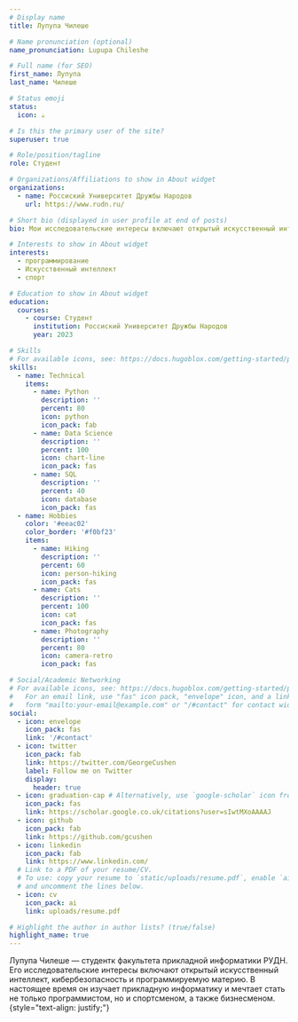 ```yaml
---
# Display name
title: Лупупа Чилеше

# Name pronunciation (optional)
name_pronunciation: Lupupa Chileshe

# Full name (for SEO)
first_name: Лупупа
last_name: Чилеше

# Status emoji
status:
  icon: ☕️

# Is this the primary user of the site?
superuser: true

# Role/position/tagline
role: Студент

# Organizations/Affiliations to show in About widget
organizations:
  - name: Россиский Университет Дружбы Народов
    url: https://www.rudn.ru/

# Short bio (displayed in user profile at end of posts)
bio: Мои исследовательские интересы включают открытый искусственный интеллект, а также кибербезопасность.

# Interests to show in About widget
interests:
  - программирование
  - Искусственный интеллект
  - спорт

# Education to show in About widget
education:
  courses:
    - course: Студент
      institution: Россиский Университет Дружбы Народов 
      year: 2023

# Skills
# For available icons, see: https://docs.hugoblox.com/getting-started/page-builder/#icons
skills:
  - name: Technical
    items:
      - name: Python
        description: ''
        percent: 80
        icon: python
        icon_pack: fab
      - name: Data Science
        description: ''
        percent: 100
        icon: chart-line
        icon_pack: fas
      - name: SQL
        description: ''
        percent: 40
        icon: database
        icon_pack: fas
  - name: Hobbies
    color: '#eeac02'
    color_border: '#f0bf23'
    items:
      - name: Hiking
        description: ''
        percent: 60
        icon: person-hiking
        icon_pack: fas
      - name: Cats
        description: ''
        percent: 100
        icon: cat
        icon_pack: fas
      - name: Photography
        description: ''
        percent: 80
        icon: camera-retro
        icon_pack: fas

# Social/Academic Networking
# For available icons, see: https://docs.hugoblox.com/getting-started/page-builder/#icons
#   For an email link, use "fas" icon pack, "envelope" icon, and a link in the
#   form "mailto:your-email@example.com" or "/#contact" for contact widget.
social:
  - icon: envelope
    icon_pack: fas
    link: '/#contact'
  - icon: twitter
    icon_pack: fab
    link: https://twitter.com/GeorgeCushen
    label: Follow me on Twitter
    display:
      header: true
  - icon: graduation-cap # Alternatively, use `google-scholar` icon from `ai` icon pack
    icon_pack: fas
    link: https://scholar.google.co.uk/citations?user=sIwtMXoAAAAJ
  - icon: github
    icon_pack: fab
    link: https://github.com/gcushen
  - icon: linkedin
    icon_pack: fab
    link: https://www.linkedin.com/
  # Link to a PDF of your resume/CV.
  # To use: copy your resume to `static/uploads/resume.pdf`, enable `ai` icons in `params.yaml`,
  # and uncomment the lines below.
  - icon: cv
    icon_pack: ai
    link: uploads/resume.pdf

# Highlight the author in author lists? (true/false)
highlight_name: true
---
```


Лупупа Чилеше — студентк факультета прикладной информатики РУДН. Его исследовательские интересы включают открытый искусственный интеллект, кибербезопасность и программируемую материю. В настоящее время он изучает прикладную информатику и мечтает стать не только программистом, но и спортсменом, а также бизнесменом.
{style="text-align: justify;"}
